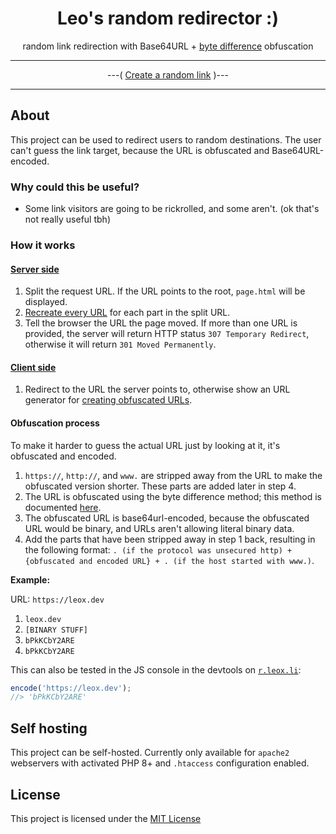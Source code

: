 <h1 align="center">Leo's random redirector :)</h1>
<p align="center">random link redirection with Base64URL + <a href="https://github.com/Le0X8/obf?tab=readme-ov-file#byte-difference">byte difference</a> obfuscation</p>

---

<p align="center"> ---( <a href="https://r.leox.li/">Create a random link</a> )--- </p>

---

## About

This project can be used to redirect users to random destinations. The user can't guess the link target, because the URL is obfuscated and Base64URL-encoded.

### Why could this be useful?

- Some link visitors are going to be rickrolled, and some aren't. (ok that's not really useful tbh)

### How it works

#### [Server side](index.php)

1. Split the request URL. If the URL points to the root, `page.html` will be displayed.
2. [Recreate every URL](#obfuscation-process) for each part in the split URL.
3. Tell the browser the URL the page moved. If more than one URL is provided, the server will return HTTP status `307 Temporary Redirect`, otherwise it will return `301 Moved Permanently`.

#### [Client side](page.html)

1. Redirect to the URL the server points to, otherwise show an URL generator for [creating obfuscated URLs](#obfuscation-process).

#### Obfuscation process

To make it harder to guess the actual URL just by looking at it, it's obfuscated and encoded.

1. `https://`, `http://`, and `www.` are stripped away from the URL to make the obfuscated version shorter. These parts are added later in step 4.
2. The URL is obfuscated using the byte difference method; this method is documented [here](https://github.com/Le0X8/obf?tab=readme-ov-file#byte-difference).
3. The obfuscated URL is base64url-encoded, because the obfuscated URL would be binary, and URLs aren't allowing literal binary data.
4. Add the parts that have been stripped away in step 1 back, resulting in the following format: `. (if the protocol was unsecured http) + {obfuscated and encoded URL} + . (if the host started with www.)`.

**Example:**

URL: `https://leox.dev`

1. `leox.dev`
2. `[BINARY STUFF]`
3. `bPkKCbY2ARE`
4. `bPkKCbY2ARE`

This can also be tested in the JS console in the devtools on [`r.leox.li`](https://r.leox.li/):

```js
encode('https://leox.dev');
//> 'bPkKCbY2ARE'
```

## Self hosting

This project can be self-hosted. Currently only available for `apache2` webservers with activated PHP 8+ and `.htaccess` configuration enabled.

## License

This project is licensed under the [MIT License](LICENSE)
